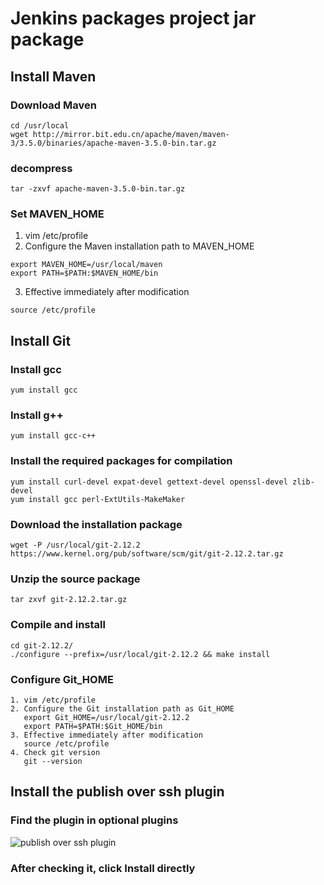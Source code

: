 # Jenkins packages project jar package

## Install Maven

### Download Maven

```shell script
cd /usr/local
wget http://mirror.bit.edu.cn/apache/maven/maven-3/3.5.0/binaries/apache-maven-3.5.0-bin.tar.gz
```

### decompress

```shell script
tar -zxvf apache-maven-3.5.0-bin.tar.gz
```

### Set MAVEN_HOME

1. vim /etc/profile
2. Configure the Maven installation path to MAVEN_HOME
```shell script
export MAVEN_HOME=/usr/local/maven
export PATH=$PATH:$MAVEN_HOME/bin
```
3. Effective immediately after modification
```shell script
source /etc/profile
```

## Install Git

### Install gcc

```shell script
yum install gcc
```

### Install g++
```shell script
yum install gcc-c++
```

### Install the required packages for compilation

```shell script
yum install curl-devel expat-devel gettext-devel openssl-devel zlib-devel
yum install gcc perl-ExtUtils-MakeMaker
```

### Download the installation package
```shell script
wget -P /usr/local/git-2.12.2 https://www.kernel.org/pub/software/scm/git/git-2.12.2.tar.gz
```

### Unzip the source package
```shell script
tar zxvf git-2.12.2.tar.gz
```

### Compile and install
```shell script
cd git-2.12.2/
./configure --prefix=/usr/local/git-2.12.2 && make install
```

### Configure Git_HOME
```shell script
1. vim /etc/profile
2. Configure the Git installation path as Git_HOME
   export Git_HOME=/usr/local/git-2.12.2
   export PATH=$PATH:$Git_HOME/bin
3. Effective immediately after modification
   source /etc/profile
4. Check git version
   git --version
```

## Install the publish over ssh plugin
### Find the plugin in optional plugins
![publish over ssh plugin](../Material/image/Project%20containerization%20transformation%20(2)%20—%20publish%20over%20ssh%20plugin.png)

### After checking it, click Install directly

